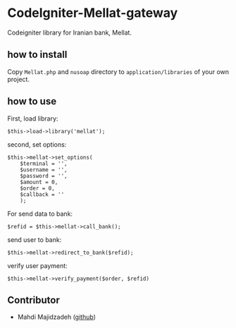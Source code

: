 # CodeIgniter-Mellat-gateway


Codeigniter library for Iranian bank, Mellat.

## how to install

Copy `Mellat.php` and `nusoap` directory to `application/libraries` of your own project.

## how to use

First, load library:
```
$this->load->library('mellat');
```
second, set options:
```
$this->mellat->set_options(
    $terminal = '',
    $username = '',
    $password = '',
    $amount = 0,
    $order = 0,
    $callback = ''
    );
```

For send data to bank:
```
$refid = $this->mellat->call_bank();
```

send user to bank:
```
$this->mellat->redirect_to_bank($refid);
```

verify user payment:
```
$this->mellat->verify_payment($order, $refid)
```


## Contributor
- Mahdi Majidzadeh ([github](https://github.com/MahdiMajidzadeh))
